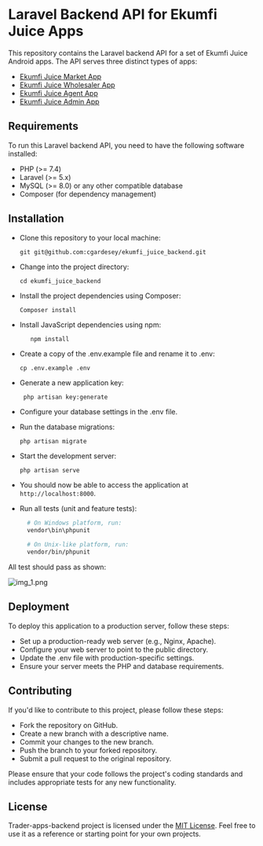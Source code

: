 # Laravel Backend API for Ekumfi Juice Apps

This repository contains the Laravel backend API for a set of Ekumfi Juice Android apps. The API serves three distinct types of apps:
- [Ekumfi Juice Market App](https://github.com/cgardesey/EkumfiMarket)
- [Ekumfi Juice Wholesaler App](https://github.com/cgardesey/EkumfiWholesaler)
- [Ekumfi Juice Agent App](https://github.com/cgardesey/EkumfiAgent)
- [Ekumfi Juice Admin App](https://github.com/cgardesey/EkumfiAdmin)

## Requirements

To run this Laravel backend API, you need to have the following software installed:

- PHP (>= 7.4)
- Laravel (>= 5.x)
- MySQL (>= 8.0) or any other compatible database
- Composer (for dependency management)

## Installation

- Clone this repository to your local machine:
   ```shell
   git git@github.com:cgardesey/ekumfi_juice_backend.git
   
- Change into the project directory:
   ```shell
   cd ekumfi_juice_backend
- Install the project dependencies using Composer:
   ```shell
   Composer install
- Install JavaScript dependencies using npm:
   ```bash
      npm install  
- Create a copy of the .env.example file and rename it to .env:
  ```shell
  cp .env.example .env
- Generate a new application key:
  ```shell
   php artisan key:generate
- Configure your database settings in the .env file.
- Run the database migrations:
   ```shell
   php artisan migrate
- Start the development server:
   ```shell
   php artisan serve

- You should now be able to access the application at `http://localhost:8000`.


- Run all tests (unit and feature tests):

  ```bash
    # On Windows platform, run:
    vendor\bin\phpunit
  
    # On Unix-like platform, run:
    vendor/bin/phpunit 
All test should pass as shown:

![img_1.png](img_1.png)

## Deployment
To deploy this application to a production server, follow these steps:
- Set up a production-ready web server (e.g., Nginx, Apache).
- Configure your web server to point to the public directory.
- Update the .env file with production-specific settings.
- Ensure your server meets the PHP and database requirements.

## Contributing

If you'd like to contribute to this project, please follow these steps:

- Fork the repository on GitHub.
- Create a new branch with a descriptive name.
- Commit your changes to the new branch.
- Push the branch to your forked repository.
- Submit a pull request to the original repository.

Please ensure that your code follows the project's coding standards and includes appropriate tests for any new functionality.

## License

Trader-apps-backend project is licensed under the [MIT License](https://opensource.org/licenses/MIT). Feel free to use it as a reference or starting point for your own projects.
